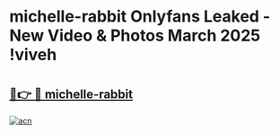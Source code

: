 # michelle-rabbit Onlyfans Leaked - New Video & Photos March 2025 !viveh

# <h2><a href="https://4qt79r.iuczelnia.edu.pl?title=michelle-rabbit&ref=viveh">🔗👉 🔴 michelle-rabbit</a></h2>

[![acn](https://github.com/user-attachments/assets/0f9c940e-d8b0-45ae-aac7-cd30a18b3e1c)](https://4qt79r.iuczelnia.edu.pl?title=michelle-rabbit&ref=viveh)

